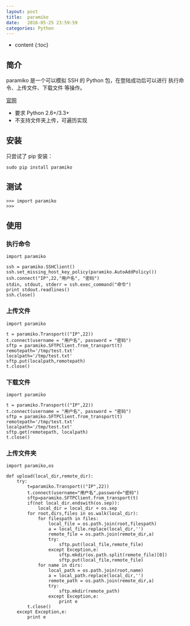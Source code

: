 ```yaml
---
layout: post
title:  paramiko
date:   2016-05-25 23:59:59
categories: Python
---
```


* content
{:toc}

## 简介

paramiko 是一个可以模拟 SSH 的 Python 包，在登陆成功后可以进行 执行命令、上传文件、下载文件 等操作。

[官网](http://docs.paramiko.org/)

* 要求 Python 2.6+/3.3+
* 不支持文件夹上传，可遍历实现

## 安装

只尝试了 pip 安装：

	sudo pip install paramiko

## 测试

	>>> import paramiko
	>>>

## 使用

### 执行命令

	import paramiko

	ssh = paramiko.SSHClient()
	ssh.set_missing_host_key_policy(paramiko.AutoAddPolicy())
	ssh.connect("IP",22,"用户名", "密码")
	stdin, stdout, stderr = ssh.exec_command("命令")
	print stdout.readlines()
	ssh.close()

### 上传文件

	import paramiko

	t = paramiko.Transport(("IP",22))
	t.connect(username = "用户名", password = "密码")
	sftp = paramiko.SFTPClient.from_transport(t)
	remotepath='/tmp/test.txt'
	localpath='/tmp/test.txt'
	sftp.put(localpath,remotepath)
	t.close()

### 下载文件

	import paramiko

	t = paramiko.Transport(("IP",22))
	t.connect(username = "用户名", password = "密码")
	sftp = paramiko.SFTPClient.from_transport(t)
	remotepath='/tmp/test.txt'
	localpath='/tmp/test.txt'
	sftp.get(remotepath, localpath)
	t.close()

### 上传文件夹

	import paramiko,os

	def upload(local_dir,remote_dir):
	    try:
	        t=paramiko.Transport(("IP",22))
	        t.connect(username="用户名",password="密码")
	        sftp=paramiko.SFTPClient.from_transport(t)
	        if(not local_dir.endswith(os.sep)):
				local_dir = local_dir + os.sep
	        for root,dirs,files in os.walk(local_dir):
	            for filespath in files:
	                local_file = os.path.join(root,filespath)
	                a = local_file.replace(local_dir,'')
	                remote_file = os.path.join(remote_dir,a)
	                try:
	                    sftp.put(local_file,remote_file)
	                except Exception,e:
	                    sftp.mkdir(os.path.split(remote_file)[0])
	                    sftp.put(local_file,remote_file)
	            for name in dirs:
	                local_path = os.path.join(root,name)
	                a = local_path.replace(local_dir,'')
	                remote_path = os.path.join(remote_dir,a)
	                try:
	                    sftp.mkdir(remote_path)
	                except Exception,e:
	                    print e
	        t.close()
	    except Exception,e:
	        print e


